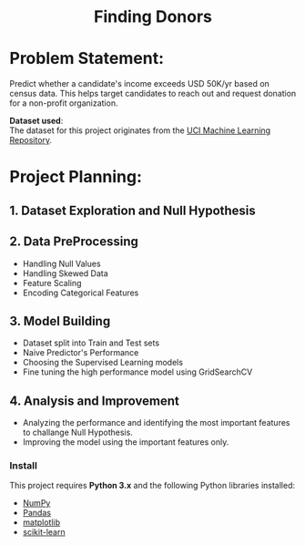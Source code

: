 <h1 align="center">Finding Donors</h1>

# Problem Statement: 

Predict whether a candidate's income exceeds USD 50K/yr based on census data. This helps target candidates to reach out and request donation for a non-profit organization.

**Dataset used**:  
The dataset for this project originates from the [UCI Machine Learning Repository](https://archive.ics.uci.edu/ml/datasets/Census+Income).

# Project Planning:

## 1. Dataset Exploration and Null Hypothesis
## 2. Data PreProcessing
  * Handling Null Values
  * Handling Skewed Data
  * Feature Scaling
  * Encoding Categorical Features
## 3. Model Building
  * Dataset split into Train and Test sets
  * Naive Predictor's Performance
  * Choosing the Supervised Learning models
  * Fine tuning the high performance model using GridSearchCV

## 4. Analysis and Improvement
  * Analyzing the performance and identifying the most important features to challange Null Hypothesis.
  * Improving the model using the important features only.

### Install

This project requires **Python 3.x** and the following Python libraries installed:

- [NumPy](http://www.numpy.org/)
- [Pandas](http://pandas.pydata.org)
- [matplotlib](http://matplotlib.org/)
- [scikit-learn](http://scikit-learn.org/stable/)
